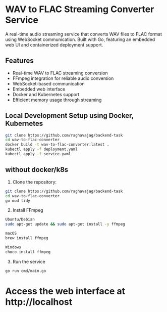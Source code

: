 # WAV to FLAC Streaming Converter Service

A real-time audio streaming service that converts WAV files to FLAC format using WebSocket communication. Built with Go, featuring an embedded web UI and containerized deployment support.

## Features

- Real-time WAV to FLAC streaming conversion
- FFmpeg integration for reliable audio conversion
- WebSocket-based communication
- Embedded web interface
- Docker and Kubernetes support
- Efficient memory usage through streaming

## Local Development Setup using Docker, Kubernetes
```bash
git clone https://github.com/raghavajag/backend-task
cd wav-to-flac-converter
docker build -t wav-to-flac-converter:latest .
kubectl apply -f deployment.yaml
kubectl apply -f service.yaml
```
## without docker/k8s

1. Clone the repository:
```bash
git clone https://github.com/raghavajag/backend-task
cd wav-to-flac-converter
go mod tidy
```
2. Install FFmpeg
```bash
Ubuntu/Debian
sudo apt-get update && sudo apt-get install -y ffmpeg

macOS
brew install ffmpeg

Windows
choco install ffmpeg
```

3. Run the service
```bash
go run cmd/main.go
```
# Access the web interface at http://localhost
```
